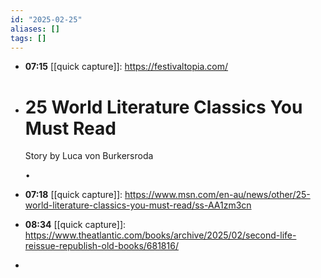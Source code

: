 ```yaml
---
id: "2025-02-25"
aliases: []
tags: []
---
```


- **07:15** [[quick capture]]:  https://festivaltopia.com/
- # 25 World Literature Classics You Must Read
  
  Story by Luca von Burkersroda
  
  •
- **07:18** [[quick capture]]:  https://www.msn.com/en-au/news/other/25-world-literature-classics-you-must-read/ss-AA1zm3cn
- **08:34** [[quick capture]]:  https://www.theatlantic.com/books/archive/2025/02/second-life-reissue-republish-old-books/681816/
-
